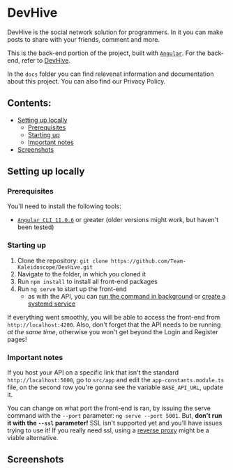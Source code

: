# DevHive

DevHive is the social network solution for programmers. In it you can make posts to share with your friends, comment and more.

This is the back-end portion of the project, built with [`Angular`](https://angular.io/). For the back-end, refer to [DevHive](https://github.com/Team-Kaleidoscope/DevHive).

In the `docs` folder you can find relevenat information and documentation about this project. You can also find our Privacy Policy.

## Contents:
- [Setting up locally](#setting-up-locally)
  - [Prerequisites](#prerequisites)
  - [Starting up](#starting-up)
  - [Important notes](#important-notes)
- [Screenshots](#screenshots)

## Setting up locally

### Prerequisites

You'll need to install the following tools:
- [`Angular CLI 11.0.6`](https://www.tecmint.com/install-angular-cli-on-linux/) or greater (older versions might work, but haven't been tested)

### Starting up

1. Clone the repository: `git clone https://github.com/Team-Kaleidoscope/DevHive.git`
2. Navigate to the folder, in which you cloned it
3. Run `npm install` to install all front-end packages
4. Run `ng serve` to start up the front-end
   - as with the API, you can [run the command in background](https://linuxize.com/post/how-to-run-linux-commands-in-background/) or [create a systemd service](https://medium.com/@benmorel/creating-a-linux-service-with-systemd-611b5c8b91d6)

If everything went smoothly, you will be able to access the front-end from `http://localhost:4200`. Also, don't forget that the API needs to be running *at the same time*, otherwise you won't get beyond the Login and Register pages!

### Important notes

If you host your API on a specific link that isn't the standard `http://localhost:5000`, go to `src/app` and edit the `app-constants.module.ts` file, on the second row you're gonna see the variable `BASE_API_URL`, update it.

You can change on what port the front-end is ran, by issuing the serve command with the `--port` parameter: `ng serve --port 5001`. But, **don't run it with the `--ssl` parameter!** SSL isn't supported yet and you'll have issues trying to use it! If you really need ssl, using a [reverse proxy](https://www.cloudflare.com/learning/cdn/glossary/reverse-proxy/) might be a viable alternative.

## Screenshots
